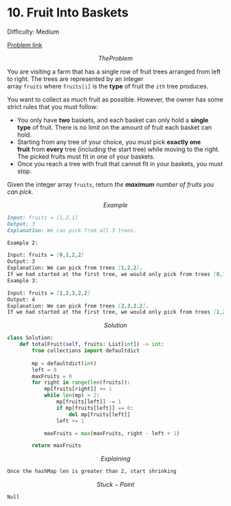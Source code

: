 # 10. Fruit Into Baskets

Difficulty: Medium

[Problem link](https://leetcode.com/problems/fruit-into-baskets/description/)

$$
The Problem
$$

You are visiting a farm that has a single row of fruit trees arranged from left to right. The trees are represented by an integer array `fruits` where `fruits[i]` is the **type** of fruit the `ith` tree produces.

You want to collect as much fruit as possible. However, the owner has some strict rules that you must follow:

- You only have **two** baskets, and each basket can only hold a **single type** of fruit. There is no limit on the amount of fruit each basket can hold.
- Starting from any tree of your choice, you must pick **exactly one fruit** from **every** tree (including the start tree) while moving to the right. The picked fruits must fit in one of your baskets.
- Once you reach a tree with fruit that cannot fit in your baskets, you must stop.

Given the integer array `fruits`, return *the **maximum** number of fruits you can pick*.

$$
Example
$$

```markdown
Input: fruits = [1,2,1]
Output: 3
Explanation: We can pick from all 3 trees.

Example 2:

Input: fruits = [0,1,2,2]
Output: 3
Explanation: We can pick from trees [1,2,2].
If we had started at the first tree, we would only pick from trees [0,1].
Example 3:

Input: fruits = [1,2,3,2,2]
Output: 4
Explanation: We can pick from trees [2,3,2,2].
If we had started at the first tree, we would only pick from trees [1,2].
```

$$
Solution
$$

```python
class Solution:
    def totalFruit(self, fruits: List[int]) -> int:
        from collections import defaultdict
        
        mp = defaultdict(int)
        left = 0
        maxFruits = 0
        for right in range(len(fruits)):
            mp[fruits[right]] += 1
            while len(mp) > 2:
                mp[fruits[left]] -= 1
                if mp[fruits[left]] == 0:
                    del mp[fruits[left]]
                left += 1

            maxFruits = max(maxFruits, right - left + 1)

        return maxFruits
```

$$
Explaining
$$

```markdown
Once the hashMap len is greater than 2, start shrinking
```

$$
Stuck-Point
$$

```markdown
Null
```